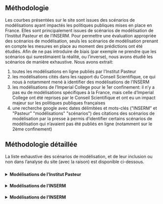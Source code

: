 <link href="_assets/image.css" rel="stylesheet">
<style>
.tooltip {
  position: relative;
  display: inline-block;
  text-decoration: none;
  padding: 10px 0;

}

.tooltip .tooltiptext {
  visibility: hidden;
  width: 120px;
  background-color: black;
  color: #fff;
  text-align: center;
  border-radius: 6px;
  padding: 10px 10px;
  position: absolute;
  z-index: 1;
  bottom: 150%;
  left: 50%;
  margin-left: -60px;
}

.tooltip .tooltiptext::after {
  content: "";
  position: absolute;
  top: 100%;
  left: 50%;
  margin-left: -5px;
  border-width: 5px;
  border-style: solid;
  border-color: black transparent transparent transparent;
}

.tooltip:hover .tooltiptext {
  visibility: visible;
}
</style>

## Méthodologie

Les courbes présentées sur le site sont issues des scénarios de modélisations ayant impactés les politiques publiques mises en place en France. Elles sont principalement issues de scénarios de modélisation de l’Institut Pasteur et de l’INSERM. 
Pour permettre une évaluation appropriée des scénarios de modélisation, seuls les scénarios de modélisation prenant en compte les mesures en place au moment des prédictions ont été étudiés. 
Afin de ne pas introduire de biais (par exemple ne prendre que les scénarios qui surestimaient la réalité, ou l’inverse), nous avons étudié les scénarios de manière exhaustive. 
Nous avons extrait:

1. toutes les modélisations en ligne publiés par l’Institut Pasteur 
2. les modélisations cités dans les rapport du Conseil Scientifique, ce qui nous à notamment mené à identifier des modélisations de l’INSERM
3. les modélisations de l’Imperial College pour le 1er confinement: il n’y a pas eu de modélisations spécifiques à la France, mais celle d’Imperial College ont été reprises par le Conseil Scientifique et ont eu un impact majeur sur les politiques publiques françaises 
4. une recherche google avec dates délimitées et mots-clés ("INSERM" et "Pasteur" "modélisations" "scénarios") des citations des scénarios de modélisation par la presse à permis d’identifier certains scénarios de modélisation qui n’avaient pas été publiés en ligne (notamment sur le 2ème confinement)

## Méthodologie détaillée

La liste exhaustive des scénarios de modélisation, et de leur inclusion ou non dans l’analyse du site (avec la raison) est disponible ci-dessous. 

<details><summary><b><div class="tooltip">Modélisations de l’Institut Pasteur
</div></b></summary>
<p>
  
<ul>
  <li>25 septembre 2020 : exclu (des mesures ont été prises en septembre, les scénarios ne sont donc plus comparable avec la réalité)</li>
  <li>30 octobre 2020 : inclus (ce sont les modélisations du 2ème confinement, pas publiée sur le site de l’Institut Pasteur mais retranscrites par la presse)</li>
  <li>8 février 2021 : inclus</li>
  <li>23 février 2021 : inclus</li>
  <li>29 mars 2021 : pas de projections</li>
  <li>6 avril 2021 : Travail en cours, l’analyse est rendue complexe de par la levée des mesures</li>
  <li>26 avril 2021 : Travail en cours, l’analyse est rendue complexe de par la levée des mesures</li>
  <li>21 mai 2021 : exclus (apparition du variant Delta non pris en compte dans les modélisations)</li>
  <li>9 juillet 2021 : exclus (les scénarios ayant entraîné la mise en place du pass sanitaire qui n’était pas inclus dans les hypothèses de modélisation, les scénarios ne sont donc plus comparable avec la réalité)</li>
  <li>26 juillet 2021 : inclus (les scénarios prennent en compte la mise en place du pass)</li>
  <li>5 août 2021 : inclus (les scénarios prennent en compte la mise en place du pass sanitaire)</li>
  <li>6 septembre 2021 : pas de scénarios</li>
  <li>4 octobre 2021 : inclus</li>
  <li>29 novembre 2021 : exclus (apparition du variant Omicron non pris en compte dans les modélisations)</li>
  <li>2 décembre 2021 : exclus (apparition du variant Omicron non pris en compte dans les modélisations)</li>
</ul>
  

</p>
</details>


<details><summary><b><div class="tooltip">Modélisations de l’INSERM
</div></b></summary>
<p>
<ul>
  <li>modélisations de janvier-février 2021: inclues car apparaissant dans le <a href="https://solidarites-sante.gouv.fr/IMG/pdf/note_eclairage_variants_modelisation_29_janvier_2021.pdf">rapport du Conseil Scientifique</a> du 29 janvier 2021 suggérant l’instauration d’un confinement strict</li>
</ul>

</p>
</details>

<details><summary><b><div class="tooltip">Modélisations de l’INSERM
</div></b></summary>
<p>
<ul>
  <li>modélisations du rapport 12: inclues car cités comme argument majeur en faveur du confinement dans le <a href="https://solidarites-sante.gouv.fr/IMG/pdf/note_eclairage_variants_modelisation_29_janvier_2021.pdf">rapport du Conseil Scientifique</a> du 12 mars 2020 </li>
</ul>

</p>
</details>
